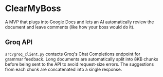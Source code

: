# ClearMyBoss
A MVP that plugs into Google Docs and lets an AI automatically review the document and leave comments (like how your boss would do it).

## Groq API

`src/groq_client.py` contacts Groq's Chat Completions endpoint for grammar
feedback. Long documents are automatically split into 8KB chunks before
being sent to the API to avoid request-size errors. The suggestions from
each chunk are concatenated into a single response.
